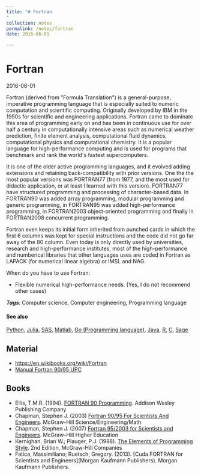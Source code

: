 ```yaml
---
title: "# Fortran
"
collection: notes
permalink: /notes/fortran
date: 2016-06-01

---
```


# Fortran

2016-06-01

Fortran (derived from "Formula Translation") is a general-purpose, imperative programming language that is especially suited to numeric computation and scientific computing. Originally developed by IBM in the 1950s for scientific and engineering applications. Fortran came to dominate this area of programming early on and has been in continuous use for over half a century in computationally intensive areas such as numerical weather prediction, finite element analysis, computational fluid dynamics, computational physics and computational chemistry. It is a popular language for high-performance computing and is used for programs that benchmark and rank the world's fastest supercomputers.

It is one of the older active programming languages, and it evolved adding extensions and retaining back-compatibility with prior versions. One the the most popular versions was FORTRAN77 (from 1977, and the most used for didactic application, or at least I learned with this version). FORTRAN77 have structured programming and processing of character-based data. In FORTRAN90 was added array programming, modular programming and generic programming, in FORTRAN95 was added high-performance programming, in FORTRAN2003 object-oriented programming and finally in FORTRAN2008 concurrent programming.

Fortran even keeps its initial form inherited from punched cards in which the first 6 columns was kept for special instructions and the code did not go far away of the 80 column. Even today is only directly used by universities, research and high-performance institutes, most of the high-performance and numberical libraries that other languages uses are coded in Fortran as LAPACK (for numerical linear algebra) or IMSL and NAG.

When do you have to use Fortran:
* Flexible numerical high-performance needs.
(Yes, I do not recommend other cases)

***Tags***: Computer science, Computer engineering, Programming language

#### See also
[Python](/notes/python), [Julia](/notes/julia), [SAS](/notes/sas), [Matlab](/notes/matlab), [Go (Programming language)](/notes/go_(programming_language)), [Java](/notes/java), [R](/notes/r), [C](/notes/c), [Sage](/notes/sage)

## Material
* https://en.wikibooks.org/wiki/Fortran
* [Manual Fortran 90/95 UPC](http://www-eio.upc.edu/lceio/manuals/Fortran95-manual.pdf)


## Books
* Ellis, T.M.R. (1994). [FORTRAN 90 Programming](https://www.goodreads.com/book/show/1172561.FORTRAN_90_Programming). Addison Wesley Publishing Company
* Chapman, Stephen J. (2003) [Fortran 90/95 For Scientists And Engineers](https://www.goodreads.com/book/show/1143124.Fortran_90_95_For_Scientists_And_Engineers). McGraw-Hill Science/Engineering/Math
* Chapman, Stephen J. (2007) [Fortran 95/2003 for Scientists and Engineers](https://www.goodreads.com/book/show/1187147.Fortran_95_2003_for_Scientists_and_Engineers). McGraw-Hill Higher Education
* Kernighan, Brian W.; Plauger, P.J. (1988). [The Elements of Programming Style](https://www.goodreads.com/book/show/454039.The_Elements_of_Programming_Style). 2nd Edition, McGraw-Hill Companies
* Fatica, Massimiliano; Ruetsch, Gregory. (2013). [Cuda FORTRAN for Scientists and Engineers](Morgan Kaufmann Publishers). Morgan Kaufmann Publishers.


